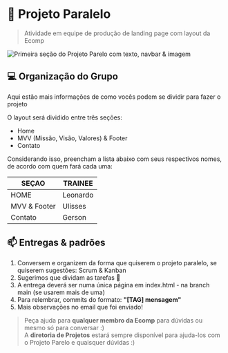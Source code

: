 # 🐧 Projeto Paralelo

<!-- Imagem da Ecomp -->

> Atividade em equipe de produção de landing page com layout da Ecomp

![Primeira seção do Projeto Parelo com texto, navbar & imagem](https://hackmd.io/_uploads/r1ia9hPpC.png)

<!-- Infos Gerais -->

<!--
## 📌 Links

1. Figma do Projeto (https://www.figma.com/file/tM0bWPh4euyGT7kOFO9B8z/Ecomp-Template?type=design&node-id=1-53&mode=design&t=pCIRt36wROGvQllt-0)
2. Pasta de Assets (https://drive.google.com/drive/u/3/folders/18sA7DvmIzTbjj7wMaWvdN53krH3F_A6_)
3. Sheet de Git (https://drive.google.com/file/d/1C2IGXg-hZ6WF7FpPQ0VTf2mUiKUxeRzY/view?usp=sharing)
4. Materiais das capacitas (https://drive.google.com/drive/folders/10dPrDfUxqo3WIxis7KcNW2i6dM-FnVKE) 
-->

## 💻 Organização do Grupo

Aqui estão mais informações de como vocês podem se dividir para fazer o projeto

O layout será dividido entre três seções:

- Home
- MVV (Missão, Visão, Valores) & Footer
- Contato

Considerando isso, preencham a lista abaixo com seus respectivos nomes, de acordo com quem fará cada uma:

| **SEÇAO**    	| **TRAINEE** 	|
|--------------	|-------------	|
| HOME         	| Leonardo   	|
| MVV & Footer 	| Ulisses   	|
| Contato      	| Gerson    	|

## 📫 Entregas & padrões

1. Conversem e organizem da forma que quiserem o projeto paralelo, se quiserem sugestões: Scrum & Kanban
2. Sugerimos que dividam as tarefas 👀
2. A entrega deverá ser numa única página em index.html - na branch main (se usarem mais de uma)
3. Para relembrar, commits do formato: **"[TAG] mensagem"**
4. Mais observações no email que foi enviado!

> Peça ajuda para **qualquer membro da Ecomp** para dúvidas ou mesmo só para conversar :)
> <br/>
> A **diretoria de Projetos** estará sempre disponível para ajuda-los com o Projeto Parelo e quaisquer dúvidas :)
